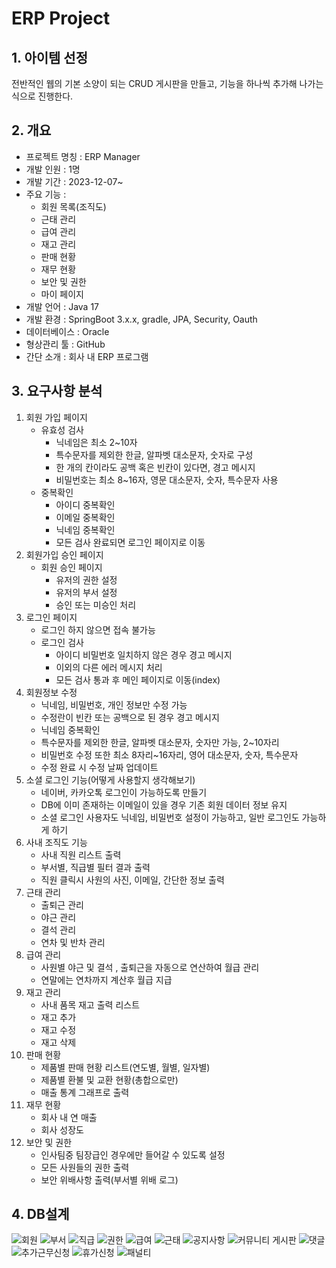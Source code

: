 # ERP Project

## 1. 아이템 선정

전반적인 웹의 기본 소양이 되는 CRUD 게시판을 만들고, 기능을 하나씩 추가해 나가는 식으로 진행한다.

## 2. 개요

- 프로젝트 명칭 : ERP Manager
- 개발 인원 : 1명
- 개발 기간 : 2023-12-07~
- 주요 기능 :
    - 회원 목록(조직도)
    - 근태 관리
    - 급여 관리
    - 재고 관리
    - 판매 현황
    - 재무 현황
    - 보안 및 권한
    - 마이 페이지
- 개발 언어 : Java 17
- 개발 환경 : SpringBoot 3.x.x, gradle, JPA, Security, Oauth
- 데이터베이스 : Oracle
- 형상관리 툴 : GitHub
- 간단 소개 : 회사 내 ERP 프로그램

## 3. 요구사항 분석

1. 회원 가입 페이지
    - 유효성 검사
        - 닉네임은 최소 2~10자
        - 특수문자를 제외한 한글, 알파벳 대소문자, 숫자로 구성
        - 한 개의 칸이라도 공백 혹은 빈칸이 있다면, 경고 메시지
        - 비밀번호는 최소 8~16자, 영문 대소문자, 숫자, 특수문자 사용
    - 중복확인
        - 아이디 중복확인
        - 이메일 중복확인
        - 닉네임 중복확인
        - 모든 검사 완료되면 로그인 페이지로 이동
2. 회원가입 승인 페이지
    - 회원 승인 페이지
        - 유저의 권한 설정
        - 유저의 부서 설정
        - 승인 또는 미승인 처리
3. 로그인 페이지
    - 로그인 하지 않으면 접속 불가능
    - 로그인 검사
        - 아이디 비밀번호 일치하지 않은 경우 경고 메시지
        - 이외의 다른 에러 메시지 처리
        - 모든 검사 통과 후 메인 페이지로 이동(index)
4. 회원정보 수정
    - 닉네임, 비밀번호, 개인 정보만 수정 가능
    - 수정란이 빈칸 또는 공백으로 된 경우 경고 메시지
    - 닉네임 중복확인
    - 특수문자를 제외한 한글, 알파벳 대소문자, 숫자만 가능, 2~10자리
    - 비밀번호 수정 또한 최소 8자리~16자리, 영어 대소문자, 숫자, 특수문자
    - 수정 완료 시 수정 날짜 업데이트
5. 소셜 로그인 기능(어떻게 사용할지 생각해보기)
    - 네이버, 카카오톡 로그인이 가능하도록 만들기
    - DB에 이미 존재하는 이메일이 있을 경우 기존 회원 데이터 정보 유지
    - 소셜 로그인 사용자도 닉네임, 비밀번호 설정이 가능하고, 일반 로그인도 가능하게 하기
6. 사내 조직도 기능
    - 사내 직원 리스트 출력
    - 부서별, 직급별 필터 결과 출력
    - 직원 클릭시 사원의 사진, 이메일, 간단한 정보 출력
7. 근태 관리
    - 출퇴근 관리
    - 야근 관리
    - 결석 관리
    - 연차 및 반차 관리
8. 급여 관리
    - 사원별 야근 및 결석 , 출퇴근을 자동으로 연산하여 월급 관리
    - 연말에는 연차까지 계산후 월급 지급
9. 재고 관리
    - 사내 품목 재고 출력 리스트
    - 재고 추가
    - 재고 수정
    - 재고 삭제
10. 판매 현황
    - 제품별 판매 현황 리스트(연도별, 월별, 일자별)
    - 제품별 환불 및 교환 현황(총합으로만)
    - 매출 통계 그래프로 출력
11. 재무 현황
    - 회사 내 연 매출
    - 회사 성장도
12. 보안 및 권한
    - 인사팀중 팀장급인 경우에만 들어갈 수 있도록 설정
    - 모든 사원들의 권한 출력
    - 보안 위배사항 출력(부서별 위배 로그)

## 4. DB설계
![회원](https://github.com/Sunro1994/TotalRepository/assets/132982907/340614fd-fb63-4dd8-9ff0-8e1b542ef47a)
![부서](https://github.com/Sunro1994/TotalRepository/assets/132982907/7e820672-8cd3-4cf6-940c-b4645761d0d6)
![직급](https://github.com/Sunro1994/TotalRepository/assets/132982907/99343a6a-5c63-4c45-848e-a982bfa229e9)
![권한](https://github.com/Sunro1994/TotalRepository/assets/132982907/a2a269be-2da6-4057-b86f-f2473bc4d22c)
![급여](https://github.com/Sunro1994/TotalRepository/assets/132982907/aa2fbc76-e77c-46de-b14c-34b6cd2dc89b)
![근태](https://github.com/Sunro1994/TotalRepository/assets/132982907/b6347ebf-033a-4e9a-8973-70f915c3ae09)
![공지사항](https://github.com/Sunro1994/TotalRepository/assets/132982907/185637a3-2524-494d-95a5-88f3b3ba41ab)
![커뮤니티 게시판](https://github.com/Sunro1994/TotalRepository/assets/132982907/1dc4351a-3b4c-46f2-8dda-1dbb896c090e)
![댓글](https://github.com/Sunro1994/TotalRepository/assets/132982907/bb14d789-3b3c-4a48-882a-2366737014ec)
![추가근무신청](https://github.com/Sunro1994/TotalRepository/assets/132982907/9839979d-3ad5-4eb5-a761-37e8b3e8ace4)
![휴가신청](https://github.com/Sunro1994/TotalRepository/assets/132982907/798b3bd8-13b0-4d88-a2d2-eee8412a2cd2)
![패널티](https://github.com/Sunro1994/TotalRepository/assets/132982907/2c9f7305-43c4-4ddf-a063-503ce024269c)

